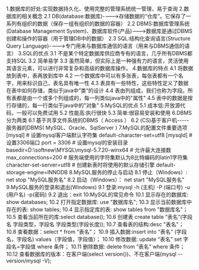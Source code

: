 1.数据库的好处:实现数据持久化、使用完整的管理系统统一管理，易于查询
2.数据库的相关概念
	2.1 DB(database:数据库)---->存储数据的“仓库”。它保存了一系列有组织的数据（保存一组有组织的数据的容器）
	2.2 DBMS:数据库管理系统(Database Management System)、数据库软件(产品)--->数据库是通过DBMS创建和操作的容器（用于管理DB中的数据）
	2.3 SQL:结构化查询语言(Structure Query Language)---->专门用来与数据库通信的语言（用来与DBMS通信的语言）
3.SQL的优点
	3.1 不是某个特定数据库供应商专有的语言，几乎所有DBMS都支持SQL
	3.2 简单易学
	3.3 虽然简单，但实际上是一种强有力的语言，灵活使用其语言元素，可以进行非常复杂和高级的数据库操作。
4.数据库的特点
	4.1 将数据放到表中，表再放到库中
	4.2 一个数据库中可以有多张表，每张表都有一个名字，用来标识自己，表名具有唯一性
	4.3 表具有一些特性，这些特性定义了数据在表中如何存储，类似于java中”类“的设计
	4.4 表由列组成，我们也称为字段。所有表都是由一个或多个列组成的，每一列类似java中的"属性"
	4.5 表中的数据是按行存储的，每一行类似于java中的"对象"
5.MySQL的优点
	5.1 成本低:开放源代码，一般可以免费试用
	5.2 性能高:执行很快
	5.3 简单:很容易安装和使用
6.DBMS分为两类
	6.1 基于共享文件系统的DBMS（ Access ）
	6.2 (CS)基于客户机-----服务器的DBMS( MySQL、Oracle、SqlServer   )
7.MySQL的配置文件重要选项	
	[mysql]
	# 设置mysql客户端默认字符集
	default-character-set=utf8 
	[mysqld]
	#设置3306端口
	port = 3306 
	# 设置mysql的安装目录
	basedir=D:\\softnew\\MYSQL\\mysql-5.7.20-winx64
	# 允许最大连接数
	max_connections=200
	# 服务端使用的字符集默认为8比特编码的latin1字符集
	character-set-server=utf8
	# 创建新表时将使用的默认存储引擎
	default-storage-engine=INNODB
8.MySQL服务的停止与启动
	8.1 停止（Windows）: net stop "MySQL服务名"
	8.2 启动（Windows）： net start "MySQL服务名"
9.MySQL服务的登录和退出(Windows)
	9.1 登录:mysql -h (主机) -P (端口号) -u (用户名) -p(密码)
	9.2 退出：exit
10.MySQL的常见命令
	10.1 显示存在的数据库: show databases;
	10.2 打开指定数据库: use "数据库名";
	10.3 显示当前数据库中存在的表: show tables;
	10.4 显示指定库的表: show tables from "数据库名"；
	10.5 查看当前所在的库:select database();
	10.6 创建表 create table “表名”(字段名 字段类型，字段名 字段类型(字段长度));
	10.7 查看表的结构:desc "表名"；
	10.8 查看数据：select * from “表名”；
	10.9 插入数据:insert into “表名" (字段名，字段名) values（字段值，字段值）；
	10.10 修改数据: update “表名” set 字段名=字段值 where 条件；
	10.11 删除数据: delete from “表名” where 条件； 
	10.12 查看数据库的版本：在客户端(select version())、不在客户端(mysql --version/mysql -V);
	